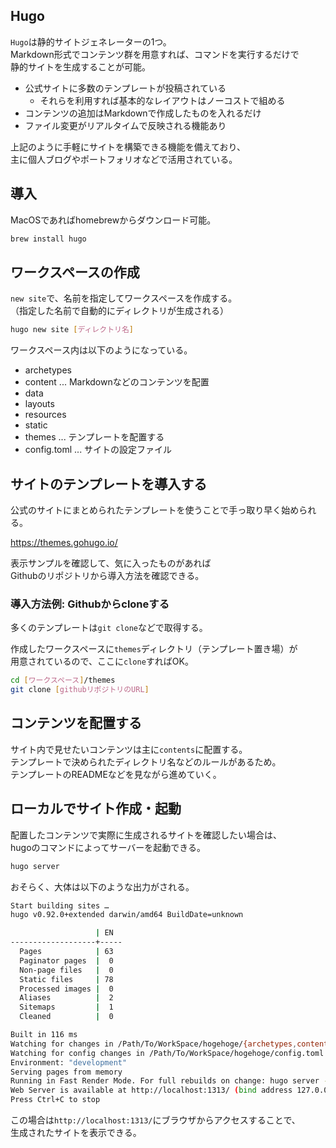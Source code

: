 ## Hugo
`Hugo`は静的サイトジェネレーターの1つ。  
Markdown形式でコンテンツ群を用意すれば、コマンドを実行するだけで  
静的サイトを生成することが可能。

* 公式サイトに多数のテンプレートが投稿されている
  - それらを利用すれば基本的なレイアウトはノーコストで組める
* コンテンツの追加はMarkdownで作成したものを入れるだけ
* ファイル変更がリアルタイムで反映される機能あり

上記のように手軽にサイトを構築できる機能を備えており、  
主に個人ブログやポートフォリオなどで活用されている。

## 導入
MacOSであればhomebrewからダウンロード可能。
```bash
brew install hugo
```

## ワークスペースの作成
`new site`で、名前を指定してワークスペースを作成する。  
（指定した名前で自動的にディレクトリが生成される）
```bash
hugo new site [ディレクトリ名]
```

ワークスペース内は以下のようになっている。

* archetypes
* content ... Markdownなどのコンテンツを配置
* data
* layouts
* resources
* static
* themes ... テンプレートを配置する
* config.toml ... サイトの設定ファイル


## サイトのテンプレートを導入する
公式のサイトにまとめられたテンプレートを使うことで手っ取り早く始められる。

<https://themes.gohugo.io/>

表示サンプルを確認して、気に入ったものがあれば  
Githubのリポジトリから導入方法を確認できる。

### 導入方法例: Githubからcloneする
多くのテンプレートは`git clone`などで取得する。

作成したワークスペースに`themes`ディレクトリ（テンプレート置き場）が  
用意されているので、ここに`clone`すればOK。
```bash
cd [ワークスペース]/themes
git clone [githubリポジトリのURL]
```

## コンテンツを配置する
サイト内で見せたいコンテンツは主に`contents`に配置する。  
テンプレートで決められたディレクトリ名などのルールがあるため。  
テンプレートのREADMEなどを見ながら進めていく。


## ローカルでサイト作成・起動
配置したコンテンツで実際に生成されるサイトを確認したい場合は、  
hugoのコマンドによってサーバーを起動できる。
```bash
hugo server
```

おそらく、大体は以下のような出力がされる。
```bash
Start building sites … 
hugo v0.92.0+extended darwin/amd64 BuildDate=unknown

                   | EN  
-------------------+-----
  Pages            | 63  
  Paginator pages  |  0  
  Non-page files   |  0  
  Static files     | 78  
  Processed images |  0  
  Aliases          |  2  
  Sitemaps         |  1  
  Cleaned          |  0  

Built in 116 ms
Watching for changes in /Path/To/WorkSpace/hogehoge/{archetypes,content,data,layouts,static,themes}
Watching for config changes in /Path/To/WorkSpace/hogehoge/config.toml
Environment: "development"
Serving pages from memory
Running in Fast Render Mode. For full rebuilds on change: hugo server --disableFastRender
Web Server is available at http://localhost:1313/ (bind address 127.0.0.1)
Press Ctrl+C to stop
```
この場合は`http://localhost:1313/`にブラウザからアクセスすることで、  
生成されたサイトを表示できる。